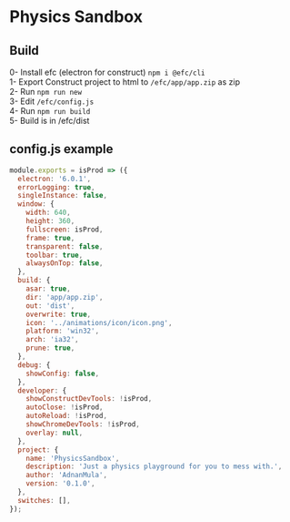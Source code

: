 # Physics Sandbox

## Build

0- Install efc (electron for construct) `npm i @efc/cli`  
1- Export Construct project to html to `/efc/app/app.zip` as zip  
2- Run `npm run new`  
3- Edit `/efc/config.js`  
4- Run `npm run build`  
5- Build is in /efc/dist  

## config.js example

```javascript
module.exports = isProd => ({
  electron: '6.0.1',
  errorLogging: true,
  singleInstance: false,
  window: {
    width: 640,
    height: 360,
    fullscreen: isProd,
    frame: true,
    transparent: false,
    toolbar: true,
    alwaysOnTop: false,
  },
  build: {
    asar: true,
    dir: 'app/app.zip',
    out: 'dist',
    overwrite: true,
    icon: '../animations/icon/icon.png',
    platform: 'win32',
    arch: 'ia32',
    prune: true,
  },
  debug: {
    showConfig: false,
  },
  developer: {
    showConstructDevTools: !isProd,
    autoClose: !isProd,
    autoReload: !isProd,
    showChromeDevTools: !isProd,
    overlay: null,
  },
  project: {
    name: 'PhysicsSandbox',
    description: 'Just a physics playground for you to mess with.',
    author: 'AdnanMula',
    version: '0.1.0',
  },
  switches: [],
});
```
